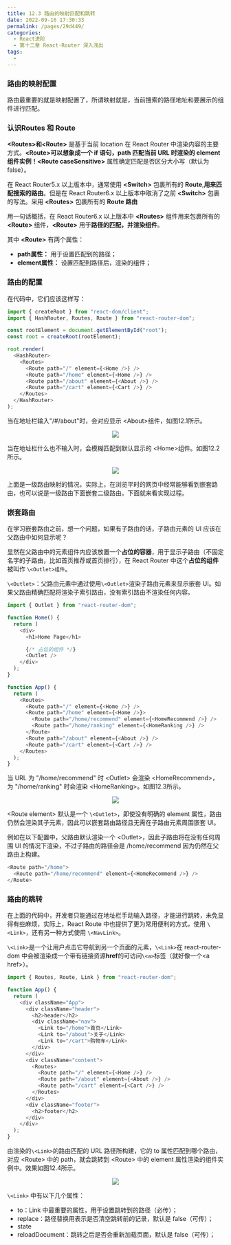 ```yaml
---
title: 12.3 路由的映射匹配和跳转
date: 2022-09-16 17:30:33
permalink: /pages/29d449/
categories:
  - React进阶
  - 第十二章 React-Router 深入浅出
tags:
  - 
---
```


### 路由的映射配置

路由最重要的就是映射配置了，所谓映射就是，当前搜索的路径地址和要展示的组件进行匹配。

### 认识Routes 和 Route

**\<Routes>**和**\<Route>** 是基于当前 location 在 React Router 中渲染内容的主要方式。**\<Route>**可以想象成一个 **if** 语句，**path** 匹配当前 URL 时渲染的 element 组件实例！**\<Route caseSensitive>** 属性确定匹配是否区分大小写（默认为 false）。

在 React Router5.x 以上版本中，通常使用 **\<Switch>** 包裹所有的 **Route**,**用来匹配搜索的路由**。但是在 React Router6.x 以上版本中取消了之前 **\<Switch>** 包裹的写法。采用 **\<Routes>** 包裹所有的 **Route 路由**

用一句话概括，在 React Router6.x 以上版本中 **\<Routes>** 组件用来包裹所有的 **\<Route>** 组件，**\<Route>** 用于**路径的匹配，并渲染组件**。

其中 **\<Route>** 有两个属性：
- **path属性：** 用于设置匹配到的路径；
- **element属性：** 设置匹配到路径后，渲染的组件；

### 路由的配置

在代码中，它们应该这样写：

```js
import { createRoot } from "react-dom/client";
import { HashRouter, Routes, Route } from "react-router-dom";

const rootElement = document.getElementById("root");
const root = createRoot(rootElement);

root.render(
  <HashRouter>
    <Routes>
      <Route path="/" element={<Home />} />
      <Route path="/home" element={<Home />} />
      <Route path="/about" element={<About />} />
      <Route path="/cart" element={<Cart />} />
    </Routes>
  </HashRouter>
);
```

当在地址栏输入"/#/about"时，会对应显示 \<About>组件，如图12.1所示。

<center><img src="https://s2.loli.net/2023/03/16/8oXp4fHy5Y6WcuU.png"/></center>

当在地址栏什么也不输入时，会模糊匹配到默认显示的 \<Home>组件。如图12.2所示。

<center><img src="https://s2.loli.net/2023/03/16/iJK7N8PXtnzo1YW.png"/></center>

上面是一级路由映射的情况，实际上，在浏览平时的网页中经常能够看到嵌套路由，也可以说是一级路由下面嵌套二级路由。下面就来看实现过程。

### 嵌套路由

在学习嵌套路由之前，想一个问题，如果有子路由的话，子路由元素的 UI 应该在父路由中如何显示呢？

显然在父路由中的元素组件内应该放置一个**占位的容器**，用于显示子路由（不固定名字的子路由，比如首页推荐或首页排行），在 React Router 中这个**占位的组件**被叫作 `\<Outlet>组件`。

`\<Outlet>`：父路由元素中通过使用`\<Outlet>`渲染子路由元素来显示嵌套 UI。如果父路由精确匹配将渲染子索引路由，没有索引路由不渲染任何内容。

```js
import { Outlet } from "react-router-dom";

function Home() {
  return (
    <div>
      <h1>Home Page</h1>

      {/* 占位的组件 */}
      <Outlet />
    </div>
  );
}

function App() {
  return (
    <Routes>
      <Route path="/" element={<Home />} />
      <Route path="/home" element={<Home />}>
        <Route path="/home/recommend" element={<HomeRecommend />} />
        <Route path="/home/ranking" element={<HomeRanking />} />
      </Route>
      <Route path="/about" element={<About />} />
      <Route path="/cart" element={<Cart />} />
    </Routes>
  );
}
```

当 URL 为 "/home/recommend" 时 \<Outlet> 会渲染 \<HomeRecommend>，为 "/home/ranking" 时会渲染 \<HomeRanking>。如图12.3所示。

<center><img src="https://s2.loli.net/2023/03/16/rw9lOU2ik376vFq.png"/></center>

\<Route element> 默认是一个 `\<Outlet>`，即使没有明确的 element 属性，路由仍然会渲染其子元素，因此可以嵌套路由路径且无需在子路由元素周围嵌套 UI。

例如在以下配置中，父路由默认渲染一个 \<Outlet>，因此子路由将在没有任何周围 UI 的情况下渲染，不过子路由的路径会是 /home/recommend 因为仍然在父路由上构建。

```js
<Route path="/home">
  <Route path="/home/recommend" element={<HomeRecommend />} />
</Route>
```

### 路由的跳转

在上面的代码中，开发者只能通过在地址栏手动输入路径，才能进行跳转，未免显得有些麻烦，实际上，React Route 中也提供了更为常用便利的方式，使用 `\<Link>`，还有另一种方式使用 `\<NavLink>`。

`\<Link>`是一个让用户点击它导航到另一个页面的元素，`\<Link>`在 react-router-dom 中会被渲染成一个带有链接资源**href**的可访问`\<a>`标签（就好像一个\<a href>）。

```js
import { Routes, Route, Link } from "react-router-dom";

function App() {
  return (
    <div className="App">
      <div className="header">
        <h2>header</h2>
        <div className="nav">
          <Link to="/home">首页</Link>
          <Link to="/about">关于</Link>
          <Link to="/cart">购物车</Link>
        </div>
      </div>
      <div className="content">
        <Routes>
          <Route path="/" element={<Home />} />
          <Route path="/about" element={<About />} />
          <Route path="/cart" element={<Cart />} />
        </Routes>
      </div>
      <div className="footer">
        <h2>footer</h2>
      </div>
    </div>
  );
}
```

由渲染的`\<Link>`的路由匹配的 URL 路径所构建，它的 to 属性匹配到哪个路由，对应 \<Route> 中的 path，就会跳转到 \<Route> 中的 element 属性渲染的组件实例中。效果如图12.4所示。

<center><img src="https://s2.loli.net/2023/03/16/Isk67PJtRaMQCGT.png"/></center>

`\<Link>` 中有以下几个属性：

- to：Link 中最重要的属性，用于设置跳转到的路径（必传）；
- replace：路径替换用表示是否清空跳转前的记录，默认是 false（可传）；
- state
- reloadDocument：跳转之后是否会重新加载页面，默认是 false（可传）；



